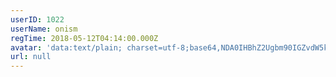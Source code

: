```yaml
---
userID: 1022
userName: onism
regTime: 2018-05-12T04:14:00.000Z
avatar: 'data:text/plain; charset=utf-8;base64,NDA0IHBhZ2Ugbm90IGZvdW5kCg=='
url: null
---
```



